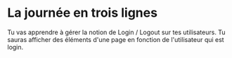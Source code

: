 # La journée en trois lignes
Tu vas apprendre à gérer la notion de Login / Logout sur tes utilisateurs. Tu sauras afficher des éléments d'une page en fonction de l'utilisateur qui est login.